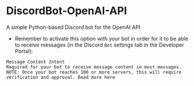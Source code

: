 # DiscordBot-OpenAI-API
A simple Python-based Discord bot for the OpenAI API



- Remember to activate this option with your bot in order for it to be able to receive messages (in the Discord `Bot` settings tab in the Developer Portal):
```
Message Content Intent
Required for your bot to receive message content in most messages.
NOTE: Once your bot reaches 100 or more servers, this will require verification and approval. Read more here
```
